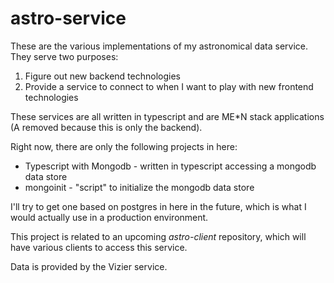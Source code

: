 # astro-service

These are the various implementations of my astronomical data service. They serve two purposes:

1. Figure out new backend technologies
2. Provide a service to connect to when I want to play with new frontend technologies

These services are all written in typescript and are ME*N stack applications (A removed because this
is only the backend).

Right now, there are only the following projects in here:

- Typescript with Mongodb - written in typescript accessing a mongodb data store
- mongoinit - "script" to initialize the mongodb data store

I'll try to get one based on postgres in here in the future, which is what I would actually use in a
production environment.

This project is related to an upcoming *astro-client* repository, which will have various clients
to access this service.

Data is provided by the Vizier service.

